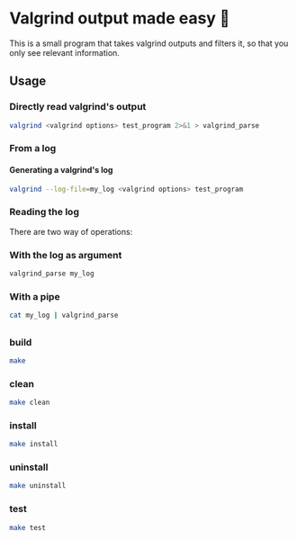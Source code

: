 # Valgrind output made easy :champagne:

This is a small program that takes valgrind outputs and filters it,
so that you only see relevant information.

## Usage
### Directly read valgrind's output

``` sh
valgrind <valgrind options> test_program 2>&1 > valgrind_parse
```

### From a log
#### Generating a valgrind's log
``` sh
valgrind --log-file=my_log <valgrind options> test_program
```

### Reading the log
There are two way of operations:
### With the log as argument
``` sh
valgrind_parse my_log
```
### With a pipe
``` sh
cat my_log | valgrind_parse
```

## 

### build
``` sh
make
```
### clean
``` sh
make clean
```
### install
``` sh
make install
```
### uninstall
``` sh
make uninstall
```
### test
``` sh
make test
```
